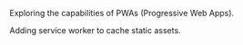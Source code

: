 Exploring the capabilities of PWAs (Progressive Web Apps).

Adding service worker to cache static assets.